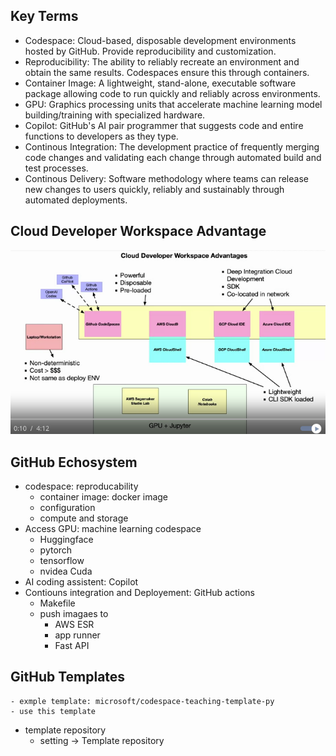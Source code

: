 ## Key Terms
- Codespace: Cloud-based, disposable development environments hosted by GitHub. Provide reproducibility and customization.
- Reproducibility: The ability to reliably recreate an environment and obtain the same results. Codespaces ensure this through containers.
- Container Image:  A lightweight, stand-alone, executable software package allowing code to run quickly and reliably across environments.
- GPU: Graphics processing units that accelerate machine learning model building/training with specialized hardware.
- Copilot: GitHub's AI pair programmer that suggests code and entire functions to developers as they type.
- Continous Integration: The development practice of frequently merging code changes and validating each change through automated build and test processes.
- Continous Delivery: Software methodology where teams can release new changes to users quickly, reliably and sustainably through automated deployments.

## Cloud Developer Workspace Advantage
![alt text](./images/image.png)


## GitHub Echosystem
- codespace: reproducability
    - container image: docker image
    - configuration
    - compute and storage
- Access GPU: machine learning codespace
    - Huggingface
    - pytorch
    - tensorflow
    - nvidea Cuda
- AI coding assistent: Copilot
- Contiouns integration and Deployement: GitHub actions
    - Makefile
    - push imagaes to
        - AWS ESR
        - app runner
        - Fast API

## GitHub Templates
    - exmple template: microsoft/codespace-teaching-template-py
    - use this template
- template repository
    - setting -> Template repository